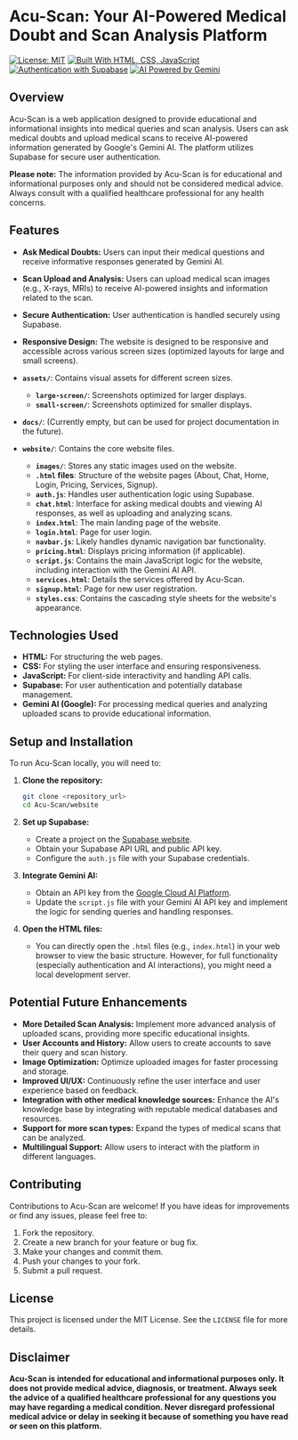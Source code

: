 # Acu-Scan: Your AI-Powered Medical Doubt and Scan Analysis Platform

[![License: MIT](https://img.shields.io/badge/License-MIT-yellow.svg)](https://opensource.org/licenses/MIT)
[![Built With HTML, CSS, JavaScript](https://img.shields.io/badge/Built%20with-HTML%2C%20CSS%2C%20JavaScript-orange.svg)](https://www.w3.org/)
[![Authentication with Supabase](https://img.shields.io/badge/Authentication-Supabase-green.svg)](https://supabase.com/)
[![AI Powered by Gemini](https://img.shields.io/badge/AI%20Powered%20by-Gemini-blueviolet.svg)](https://ai.google.dev/)

## Overview

Acu-Scan is a web application designed to provide educational and informational insights into medical queries and scan analysis. Users can ask medical doubts and upload medical scans to receive AI-powered information generated by Google's Gemini AI. The platform utilizes Supabase for secure user authentication.

**Please note:** The information provided by Acu-Scan is for educational and informational purposes only and should not be considered medical advice. Always consult with a qualified healthcare professional for any health concerns.

## Features

* **Ask Medical Doubts:** Users can input their medical questions and receive informative responses generated by Gemini AI.
* **Scan Upload and Analysis:** Users can upload medical scan images (e.g., X-rays, MRIs) to receive AI-powered insights and information related to the scan.
* **Secure Authentication:** User authentication is handled securely using Supabase.
* **Responsive Design:** The website is designed to be responsive and accessible across various screen sizes (optimized layouts for large and small screens).


* **`assets/`**: Contains visual assets for different screen sizes.
    * **`large-screen/`**: Screenshots optimized for larger displays.
    * **`small-screen/`**: Screenshots optimized for smaller displays.
* **`docs/`**: (Currently empty, but can be used for project documentation in the future).
* **`website/`**: Contains the core website files.
    * **`images/`**: Stores any static images used on the website.
    * **`.html` files**: Structure of the website pages (About, Chat, Home, Login, Pricing, Services, Signup).
    * **`auth.js`**: Handles user authentication logic using Supabase.
    * **`chat.html`**: Interface for asking medical doubts and viewing AI responses, as well as uploading and analyzing scans.
    * **`index.html`**: The main landing page of the website.
    * **`login.html`**: Page for user login.
    * **`navbar.js`**: Likely handles dynamic navigation bar functionality.
    * **`pricing.html`**: Displays pricing information (if applicable).
    * **`script.js`**: Contains the main JavaScript logic for the website, including interaction with the Gemini AI API.
    * **`services.html`**: Details the services offered by Acu-Scan.
    * **`signup.html`**: Page for new user registration.
    * **`styles.css`**: Contains the cascading style sheets for the website's appearance.

## Technologies Used

* **HTML:** For structuring the web pages.
* **CSS:** For styling the user interface and ensuring responsiveness.
* **JavaScript:** For client-side interactivity and handling API calls.
* **Supabase:** For user authentication and potentially database management.
* **Gemini AI (Google):** For processing medical queries and analyzing uploaded scans to provide educational information.

## Setup and Installation

To run Acu-Scan locally, you will need to:

1.  **Clone the repository:**
    ```bash
    git clone <repository_url>
    cd Acu-Scan/website
    ```

2.  **Set up Supabase:**
    * Create a project on the [Supabase website](https://supabase.com/).
    * Obtain your Supabase API URL and public API key.
    * Configure the `auth.js` file with your Supabase credentials.

3.  **Integrate Gemini AI:**
    * Obtain an API key from the [Google Cloud AI Platform](https://console.cloud.google.com/vertex-ai/generative/language/explore).
    * Update the `script.js` file with your Gemini AI API key and implement the logic for sending queries and handling responses.

4.  **Open the HTML files:**
    * You can directly open the `.html` files (e.g., `index.html`) in your web browser to view the basic structure. However, for full functionality (especially authentication and AI interactions), you might need a local development server.

## Potential Future Enhancements

* **More Detailed Scan Analysis:** Implement more advanced analysis of uploaded scans, providing more specific educational insights.
* **User Accounts and History:** Allow users to create accounts to save their query and scan history.
* **Image Optimization:** Optimize uploaded images for faster processing and storage.
* **Improved UI/UX:** Continuously refine the user interface and user experience based on feedback.
* **Integration with other medical knowledge sources:** Enhance the AI's knowledge base by integrating with reputable medical databases and resources.
* **Support for more scan types:** Expand the types of medical scans that can be analyzed.
* **Multilingual Support:** Allow users to interact with the platform in different languages.

## Contributing

Contributions to Acu-Scan are welcome! If you have ideas for improvements or find any issues, please feel free to:

1.  Fork the repository.
2.  Create a new branch for your feature or bug fix.
3.  Make your changes and commit them.
4.  Push your changes to your fork.
5.  Submit a pull request.

## License

This project is licensed under the MIT License. See the `LICENSE` file for more details.

## Disclaimer

**Acu-Scan is intended for educational and informational purposes only. It does not provide medical advice, diagnosis, or treatment. Always seek the advice of a qualified healthcare professional for any questions you may have regarding a medical condition. Never disregard professional medical advice or delay in seeking it because of something you have read or seen on this platform.**
